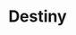 ---
title: Destiny
crosslinks:
- DestinyTheGame
- Ice_Poseidon
- TheDickShow
- IAmA
- LivestreamFail
- starcraft
- KotakuInAction
- Drama
- askphilosophy
- xkcd
- AskPhilosophyFAQ
- jfg
- vegan
- videos
- unitedkingdom
- JonTron
- Anarcho_Capitalism
- politics
- GamerGhazi
---